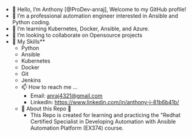 - 👋 Hello, I’m Anthony [@ProDev-anraj], Welcome to my GitHub profile!
- 👀 I’m a professional automation engineer interested in Ansible and Python coding.
- 🌱 I’m learning Kubernetes, Docker, Ansible, and Azure.
- 💞️ I’m looking to collaborate on Opensource projects
- 💼 My Skills**
    - Python
    - Ansible
    - Kubernetes
    - Docker
    - Git
    - Jenkins
  - 📫 How to reach me ...
    - Email: anraj4321@gmail.com
    - LinkedIn: https://www.linkedin.com/in/anthony-j-81b6b41b/
  - 🌟 About this Repo 🌟
    - This Repo is created for learning and practicing the "Redhat Certified Specialist in Developing Automation with Ansible Automation Platform (EX374) course.
